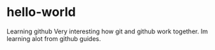 # hello-world
Learning github
Very interesting how git and github work together. Im learning alot from github guides.
